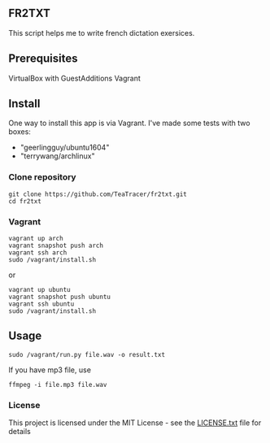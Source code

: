 ## FR2TXT

This script helps me to write french dictation exersices.

## Prerequisites
VirtualBox with GuestAdditions
Vagrant

## Install
One way to install this app is via Vagrant.
I've made some tests with two boxes:
* "geerlingguy/ubuntu1604"
* "terrywang/archlinux"


### Clone repository

```
git clone https://github.com/TeaTracer/fr2txt.git
cd fr2txt
```

###  Vagrant

```
vagrant up arch
vagrant snapshot push arch
vagrant ssh arch
sudo /vagrant/install.sh
```
or
```
vagrant up ubuntu
vagrant snapshot push ubuntu
vagrant ssh ubuntu
sudo /vagrant/install.sh
```

## Usage

```
sudo /vagrant/run.py file.wav -o result.txt
```
If you have mp3 file, use
```
ffmpeg -i file.mp3 file.wav
```

### License

This project is licensed under the MIT License - see the [LICENSE.txt](LICENSE.txt) file for details

